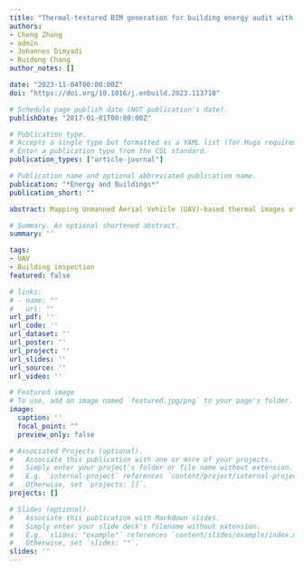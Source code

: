 ```yaml
---
title: "Thermal-textured BIM generation for building energy audit with UAV image fusion and histogram-based enhancement"
authors:
- Cheng Zhang
- admin
- Johannes Dimyadi
- Ruidong Chang
author_notes: []

date: "2023-11-04T00:00:00Z"
doi: "https://doi.org/10.1016/j.enbuild.2023.113710"

# Schedule page publish date (NOT publication's date).
publishDate: "2017-01-01T00:00:00Z"

# Publication type.
# Accepts a single type but formatted as a YAML list (for Hugo requirements).
# Enter a publication type from the CSL standard.
publication_types: ["article-journal"]

# Publication name and optional abbreviated publication name.
publication: "*Energy and Buildings*"
publication_short: ""

abstract: Mapping Unmanned Aerial Vehicle (UAV)-based thermal images of building façades onto a Building Information Model (BIM) can greatly support building energy audit. However, accurately registering these images into BIM is challenging due to thermal image’s unique characteristics of low texture and high distortion. To address these issues, this paper proposes a new multi-source image fusion framework for registering UAV thermal images to BIM. First, a low-cost target is designed and produced using 3D printing for calibrating UAV thermal camera. The rectified thermal images are then fused with RGB images through Homography transformation, enabling thermal images to be registered accurately with BIM. Additionally, a histogram-based approach is proposed to correct the thermally inconsistent phenomenon and enhance the contrast to produce high-contrast thermal-textured BIM. Field tests confirmed a mean image fusion error of around 5.713 pixels. A case study on a masonry building demonstrated the feasibility and effectiveness of the proposed framework.

# Summary. An optional shortened abstract.
summary: ''

tags:
- UAV
- Building inspection
featured: false

# links:
# - name: ""
#   url: ""
url_pdf: ''
url_code: ''
url_dataset: ''
url_poster: ''
url_project: ''
url_slides: ''
url_source: ''
url_video: ''

# Featured image
# To use, add an image named `featured.jpg/png` to your page's folder. 
image:
  caption: ''
  focal_point: ""
  preview_only: false

# Associated Projects (optional).
#   Associate this publication with one or more of your projects.
#   Simply enter your project's folder or file name without extension.
#   E.g. `internal-project` references `content/project/internal-project/index.md`.
#   Otherwise, set `projects: []`.
projects: []

# Slides (optional).
#   Associate this publication with Markdown slides.
#   Simply enter your slide deck's filename without extension.
#   E.g. `slides: "example"` references `content/slides/example/index.md`.
#   Otherwise, set `slides: ""`.
slides: ''
---
```


